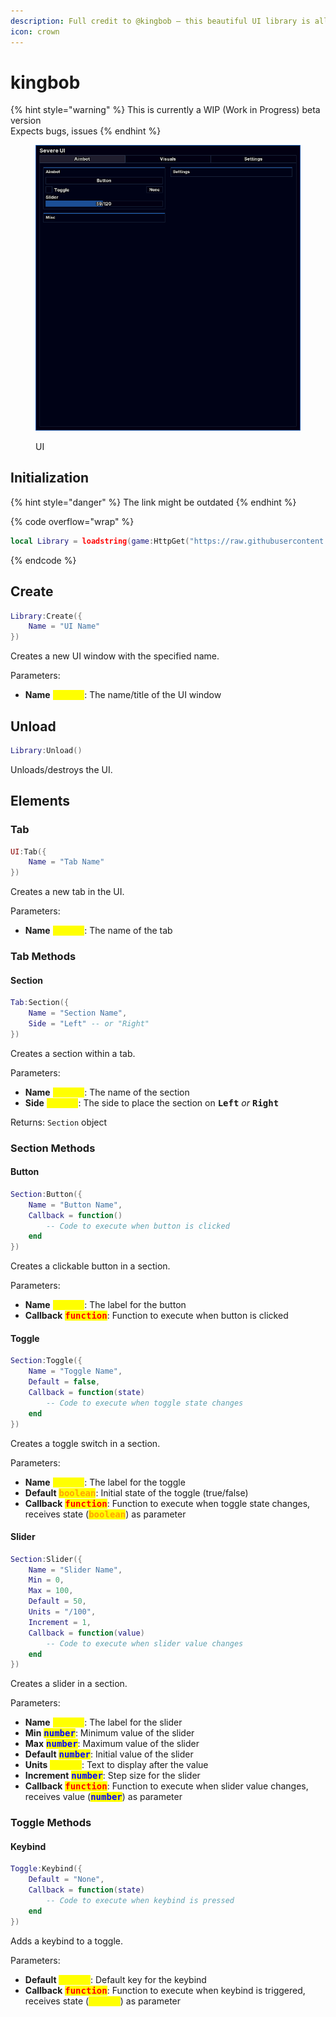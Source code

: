 ```yaml
---
description: Full credit to @kingbob — this beautiful UI library is all his work.
icon: crown
---
```


# kingbob

{% hint style="warning" %}
This is currently a WIP (Work in Progress) beta version\
Expects bugs, issues
{% endhint %}

<figure><img src="../../.gitbook/assets/Discord_LHPSdHomlt.png" alt=""><figcaption><p>UI</p></figcaption></figure>

## Initialization

{% hint style="danger" %}
The link might be outdated
{% endhint %}

{% code overflow="wrap" %}
```lua
local Library = loadstring(game:HttpGet("https://raw.githubusercontent.com/DCHARLESAKAMRGREEN/Severe-Luas/refs/heads/main/Severe%20UI%20Library.lua"))()
```
{% endcode %}

## Create

```lua
Library:Create({
    Name = "UI Name"
})
```

Creates a new UI window with the specified name.

Parameters:

* **Name** <kbd><mark style="color:yellow;">**string**<mark style="color:yellow;"></kbd>: The name/title of the UI window

## Unload

```lua
Library:Unload()
```

Unloads/destroys the UI.

## Elements

### Tab

```lua
UI:Tab({
    Name = "Tab Name"
})
```

Creates a new tab in the UI.

Parameters:

* **Name** <kbd><mark style="color:yellow;">**string**<mark style="color:yellow;"></kbd>: The name of the tab

### Tab Methods

#### Section

```lua
Tab:Section({
    Name = "Section Name",
    Side = "Left" -- or "Right"
})
```

Creates a section within a tab.

Parameters:

* **Name** <kbd><mark style="color:yellow;">**string**<mark style="color:yellow;"></kbd>: The name of the section
* **Side** <kbd><mark style="color:yellow;">**string**<mark style="color:yellow;"></kbd>: The side to place the section on <kbd>**Left**</kbd> _or_ <kbd>**Right**</kbd>

Returns: `Section` object

### Section Methods

#### Button

```lua
Section:Button({
    Name = "Button Name",
    Callback = function()
        -- Code to execute when button is clicked
    end
})
```

Creates a clickable button in a section.

Parameters:

* **Name** <kbd><mark style="color:yellow;">**string**<mark style="color:yellow;"></kbd>: The label for the button
* **Callback** <kbd><mark style="color:red;">**function**<mark style="color:red;"></kbd>: Function to execute when button is clicked

#### Toggle

```lua
Section:Toggle({
    Name = "Toggle Name",
    Default = false,
    Callback = function(state)
        -- Code to execute when toggle state changes
    end
})
```

Creates a toggle switch in a section.

Parameters:

* **Name** <kbd><mark style="color:yellow;">**string**<mark style="color:yellow;"></kbd>: The label for the toggle
* **Default** <kbd><mark style="color:orange;">**boolean**<mark style="color:orange;"></kbd>: Initial state of the toggle (true/false)
* **Callback** <kbd><mark style="color:red;">**function**<mark style="color:red;"></kbd>: Function to execute when toggle state changes, receives state (<kbd><mark style="color:orange;">**boolean**<mark style="color:orange;"></kbd>) as parameter

#### Slider

```lua
Section:Slider({
    Name = "Slider Name",
    Min = 0,
    Max = 100,
    Default = 50,
    Units = "/100",
    Increment = 1,
    Callback = function(value)
        -- Code to execute when slider value changes
    end
})
```

Creates a slider in a section.

Parameters:

* **Name** <kbd><mark style="color:yellow;">**string**<mark style="color:yellow;"></kbd>: The label for the slider
* **Min** <kbd><mark style="color:blue;">**number**<mark style="color:blue;"></kbd>: Minimum value of the slider
* **Max** <kbd><mark style="color:blue;">**number**<mark style="color:blue;"></kbd>: Maximum value of the slider
* **Default** <kbd><mark style="color:blue;">**number**<mark style="color:blue;"></kbd>: Initial value of the slider
* **Units** <kbd><mark style="color:yellow;">**string**<mark style="color:yellow;"></kbd>: Text to display after the value
* **Increment** <kbd><mark style="color:blue;">**number**<mark style="color:blue;"></kbd>: Step size for the slider
* **Callback** <kbd><mark style="color:red;">**function**<mark style="color:red;"></kbd>: Function to execute when slider value changes, receives value (<kbd><mark style="color:blue;">**number**<mark style="color:blue;"></kbd>) as parameter

### Toggle Methods

#### Keybind

```lua
Toggle:Keybind({
    Default = "None",
    Callback = function(state)
        -- Code to execute when keybind is pressed
    end
})
```

Adds a keybind to a toggle.

Parameters:

* **Default** <kbd><mark style="color:yellow;">**string**<mark style="color:yellow;"></kbd>: Default key for the keybind
* **Callback** <kbd><mark style="color:red;">**function**<mark style="color:red;"></kbd>: Function to execute when keybind is triggered, receives state (<kbd><mark style="color:yellow;">**string**<mark style="color:yellow;"></kbd>) as parameter

